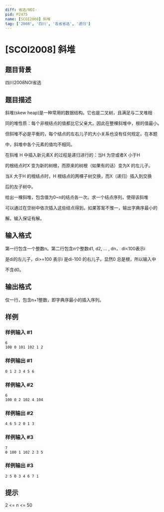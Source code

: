 ```yaml
---
diff: 省选/NOI-
pid: P2475
name: [SCOI2008] 斜堆
tag: ['2008', '四川', '各省省选', '递归']
---
```

# [SCOI2008] 斜堆
## 题目背景

四川2008NOI省选

## 题目描述

斜堆(skew heap)是一种常用的数据结构。它也是二叉树，且满足与二叉堆相

同的堆性质：每个非根结点的值都比它父亲大。因此在整棵斜堆中，根的值最小。

但斜堆不必是平衡的，每个结点的左右儿子的大小关系也没有任何规定。在本题

中，斜堆中各个元素的值均不相同。

在斜堆 H 中插入新元素X 的过程是递归进行的：当H 为空或者X 小于H

的根结点时X 变为新的树根，而原来的树根（如果有的话）变为X 的左儿子。

当X 大于H 的根结点时，H 根结点的两棵子树交换，而X（递归）插入到交换

后的左子树中。

给出一棵斜堆，包含值为0~n的结点各一次。求一个结点序列，使得该斜堆

可以通过在空树中依次插入这些结点得到。如果答案不惟一，输出字典序最小的

解。输入保证有解。

## 输入格式

第一行包含一个整数n。第二行包含n个整数d1, d2, ... , dn， di<100表示i

是di的左儿子，di>=100 表示i 是di-100 的右儿子。显然0 总是根，所以输入中

不含d0。

## 输出格式

仅一行，包含n+1整数，即字典序最小的插入序列。

## 样例

### 样例输入 #1
```
6
100 0 101 102 1 2
```
### 样例输出 #1
```
0 1 2 3 4 5 6
```
### 样例输入 #2
```
6
100 0 2 102 4 104
```
### 样例输出 #2
```
4 6 5 2 0 1 3
```
### 样例输入 #3
```
7
0 100 1 102 2 3 5
```
### 样例输出 #3
```
2 5 0 3 4 6 7 1
```
## 提示

2 <= n <= 50

